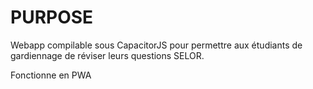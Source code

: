 # PURPOSE

Webapp compilable sous CapacitorJS pour permettre aux étudiants de gardiennage de réviser leurs questions SELOR.

Fonctionne en PWA
